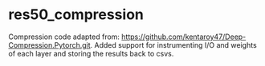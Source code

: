 # res50_compression

Compression code adapted from: https://github.com/kentaroy47/Deep-Compression.Pytorch.git. Added support for instrumenting I/O and weights of each layer and storing the results back to csvs.
